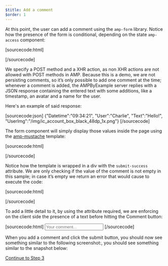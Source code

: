 ```yaml
---
$title: Add a comment
$order: 1
---
```


<amp-img src="/static/img/comment.png" alt="Add comment" height="325" width="300"></amp-img>

At this point, the user can add a comment using the `amp-form` library. Notice how the presence of the form is conditional, depending on the state `amp-access` component:

[sourcecode:html]
<form amp-access="loggedIn" amp-access-hide method="post" action-xhr="<%host%>/samples_templates/comment_section/submit-comment-xhr" target="_top">
[/sourcecode]

We specify a POST method and a XHR action, as non XHR actions are not allowed with POST methods in AMP.
Because this is a demo, we are not persisting comments, so it’s only possible to add one comment at the time; whenever a comment is added, the AMPByExample server replies with a JSON response containing the entered text with some additions, like a timestamp, an avatar and a name for the user.

Here's an example of said response:

[sourcecode:json]
{"Datetime":"09:34:21",
"User":"Charlie",
"Text":"Hello!",
"UserImg":"/img/ic_account_box_black_48dp_1x.png"}
[/sourcecode]

The form component will simply display those values inside the page using the [amp-mustache](https://ampbyexample.com/components/amp-mustache/) template:

[sourcecode:html]
<div submit-success>
<template type="amp-mustache">
      	<div class="comment-user">
              <amp-img width="44" class="user-avatar" height="44" alt="user" src="{{UserImg}}"></amp-img>
              <div class="card comment">
               <p><span class="user">{{User}}</span> <span class="date">{{Datetime}}</span></p>
               <p>{{Text}}</p>
              </div>
            </div>
      </template>
</div>
[/sourcecode]

Notice how the template is wrapped in a div with the `submit-success` attribute. We are only checking if the value of the comment is not empty in this sample; in case it’s empty we return an error that would cause to execute the code:

[sourcecode:html]
<div submit-error>
<template type="amp-mustache">
            Error! Looks like something went wrong with your comment, please try to submit it again.
      </template>
</div>
[/sourcecode]

To add a little detail to it, by using the attribute required, we are enforcing on the client side the presence of a text before hitting the Comment button:

<amp-img src="/static/img/enforce-comment.png" alt="Enforce comment" height="325" width="300"></amp-img>

[sourcecode:html]
<input type="text" class="data-input" name="text" placeholder="Your comment..." required>
[/sourcecode]

When you add a comment and click the submit button, you should now see something similar to the following screenshot:, you should see something similar to the snapshot below:

<amp-img src="/static/img/logout-button.png" alt="Comment added" height="352" width="300"></amp-img>

<a class="go-button button" href="/docs/get_started/advanced/login_requiring/logout.html">Continue to Step 3</a>
